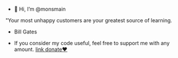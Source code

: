 - 👋 Hi, I’m @monsmain

"Your most unhappy customers are your greatest source of learning.
- Bill Gates

- If you consider my code useful, feel free to support me with any amount.   [link donate❤️](https://monsmain.carrd.co/)
